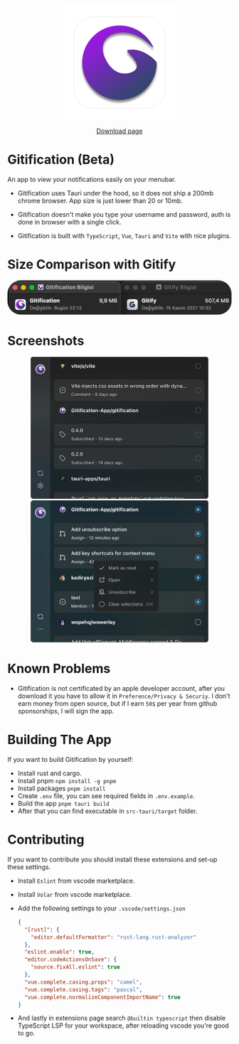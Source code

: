 <div align="center">
  <img width="256px" height="256px" src="src-tauri/icons/128x128%402x.png" />
</div>

<div align="center">
  
  [Download page](https://gitification.app/)

</div>


# Gitification (Beta)
An app to view your notifications easily on your menubar.

- Gitification uses Tauri under the hood, so it does not ship a 200mb chrome browser. App size is just lower than 20 or 10mb.

- Gitification doesn't make you type your username and password, auth is done in browser with a single click.

- Gitification is built with `TypeScript`, `Vue`, `Tauri` and `Vite` with nice plugins.

# Size Comparison with Gitify
<div align="center">
  <img style="border-radius: 30px" src="images/size_comparison.png" />
</div>


# Screenshots
<div align="center">
  <img width="400" src="images/home.png" />
  <img width="400" src="images/contextmenu.png" />
</div>

# Known Problems
-  Gitification is not certificated by an apple developer account, after you download it you have to allow it in `Preference/Privacy & Securiy`. I don't earn money from open source, but if I earn `50$` per year from github sponsorships, I will sign the app.

# Building The App
If you want to build Gitification by yourself:

- Install rust and cargo.
- Install pnpm `npm install -g pnpm`
- Install packages `pnpm install`
- Create `.env` file, you can see required fields in `.env.example`.
- Build the app `pnpm tauri build`
- After that you can find executable in `src-tauri/target` folder.

# Contributing
If you want to contribute you should install these extensions and set-up these settings.

- Install `Eslint` from vscode marketplace.
- Install `Volar` from vscode marketplace.
- Add the following settings to your `.vscode/settings.json`

  ```json
  {
    "[rust]": {
      "editor.defaultFormatter": "rust-lang.rust-analyzer"
    },
    "eslint.enable": true,
    "editor.codeActionsOnSave": {
      "source.fixAll.eslint": true
    },
    "vue.complete.casing.props": "camel",
    "vue.complete.casing.tags": "pascal",
    "vue.complete.normalizeComponentImportName": true
  }
  ```
- And lastly in extensions page search `@builtin typescript` then disable TypeScript LSP for your workspace, after reloading vscode you're good to go.
